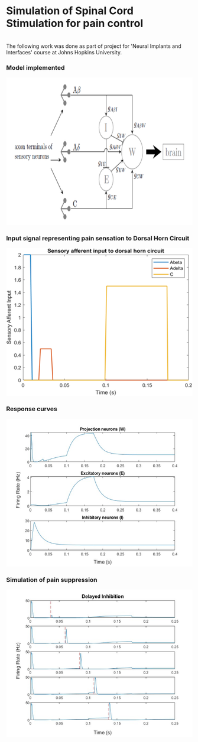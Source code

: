 # Simulation of Spinal Cord Stimulation for pain control
<br/>
The following work was done as part of project for 'Neural Implants and Interfaces' course at Johns Hopkins University.
<br/>

### Model implemented
<p float="left">
<img src='figures/model.png' width='540px' height='400px' />
 </p>
 
### Input signal representing pain sensation to Dorsal Horn Circuit
<p float="left">
<img src='figures/Input signal.png' width='540px' height='400px' />
</p>

### Response curves 
<p float="left">
<img src='figures/Single pulse.jpg' width='540px' height='400px' />
</p>
 
### Simulation of pain suppression 
<p float="left">
<img src='figures/periodic pulse.jpg' width='540px' height='400px' />
</p>